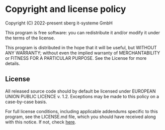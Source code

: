 Copyright and license policy
============================

Copyright (C) 2022-present sberg it-systeme GmbH

This program is free software: you can redistribute it and/or modify it under the terms of the license.

This program is distributed in the hope that it will be useful, but WITHOUT ANY WARRANTY; without even the implied warranty of MERCHANTABILITY or FITNESS FOR A PARTICULAR PURPOSE. See the License for more details.

License
-------
All released source code should by default be licensed under EUROPEAN UNION PUBLIC LICENCE v. 1.2.
Exceptions may be made to this policy on a case-by-case basis.

For full license conditions, including applicable addendums specific to this program, see the LICENSE.md file, which you should have received along with this notice. If not, check [here][0].

[0]: https://github.com/sberg-net/openkim/blob/main/LICENSE
